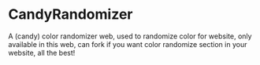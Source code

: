 # CandyRandomizer
A (candy) color randomizer web, used to randomize color for website, only available in this web, can fork if you want color randomize section in your website, all the best! 
